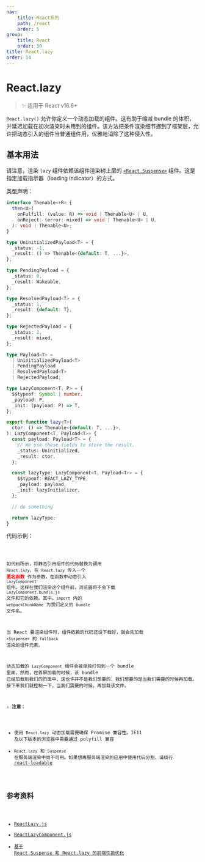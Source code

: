 ```yaml
---
nav:
    title: React系列
    path: /react
    order: 5
group:
    title: React
    order: 30
title: React.lazy
order: 14
---
```


# React.lazy

> ✨ 适用于 React v16.6+

`React.lazy()` 允许你定义一个动态加载的组件。这有助于缩减 bundle 的体积，并延迟加载在初次渲染时未用到的组件。该方法把条件渲染细节挪到了框架层，允许把动态引入的组件当普通组件用，优雅地消除了这种侵入性。

## 基本用法

请注意，渲染 `lazy` 组件依赖该组件渲染树上层的 [`<React.Suspense>`](./suspense) 组件。这是指定加载指示器（loading indicator）的方式。

类型声明：

```ts
interface Thenable<+R> {
  then<U>(
    onFulfill: (value: R) => void | Thenable<U> | U,
    onReject: (error: mixed) => void | Thenable<U> | U,
  ): void | Thenable<U>;
}

type UninitializedPayload<T> = {
  _status: -1,
  _result: () => Thenable<{default: T, ...}>,
};

type PendingPayload = {
  _status: 0,
  _result: Wakeable,
};

type ResolvedPayload<T> = {
  _status: 1,
  _result: {default: T},
};

type RejectedPayload = {
  _status: 2,
  _result: mixed,
};

type Payload<T> =
  | UninitializedPayload<T>
  | PendingPayload
  | ResolvedPayload<T>
  | RejectedPayload;

type LazyComponent<T, P> = {
  $$typeof: Symbol | number,
  _payload: P,
  _init: (payload: P) => T,
};

export function lazy<T>(
  ctor: () => Thenable<{default: T, ...}>,
): LazyComponent<T, Payload<T>> {
  const payload: Payload<T> = {
    // We use these fields to store the result.
    _status: Uninitialized,
    _result: ctor,
  };

  const lazyType: LazyComponent<T, Payload<T>> = {
    $$typeof: REACT_LAZY_TYPE,
    _payload: payload,
    _init: lazyInitializer,
  };

  // do something

  return lazyType;
}
```

代码示例：

<code src="https://tsejx.github.io/react-guidebook/~demos/react-guidebook-lazy" />

如代码所示，将静态引用组件的代码替换为调用 `React.lazy`，在 `React.lazy` 传入一个 <strong style="color:red">匿名函数</strong> 作为参数，在函数中动态引入 `LazyComponent` 组件。这样在我们渲染这个组件前，浏览器将不会下载 `LazyComponent.bundle.js` 文件和它的依赖。其中，`import` 内的 `webpackChunkName` 为我们定义的 `bundle` 文件名。

当 React 要渲染组件时，组件依赖的代码还没下载好，就会先加载 `<Suspense>` 的 `fallback` 渲染的组件元素。

动态加载的 `LazyComponent` 组件会被单独打包到一个 bundle 里面，然而，在首屏加载的时候，该 bundle 已经加载到我们的页面中，这也许并不是我们想要的，我们想要的是当我们需要的时候再加载。接下来我们就控制一下，当我们需要的时候，再加载该文件。

⚠️ **注意**：

- 使用 `React.lazy` 动态加载需要确保 Promise 兼容性。IE11 及以下版本的浏览器中需要通过 polyfill 兼容
- `React.lazy` 和 `Suspense` 在服务端渲染中尚不可用。如果想再服务端渲染的应用中使用代码分割，请绕行 [react-loadable](https://github.com/thejameskyle/react-loadable)

## 参考资料

- [ReactLazy.js](https://github.com/facebook/react/blob/master/packages/react/src/ReactLazy.js)
- [ReactLazyComponent.js](https://github.com/facebook/react/blob/master/packages/shared/ReactLazyComponent.js)
- [基于 React.Suspense 和 React.lazy 的前端性能优化](https://mp.weixin.qq.com/s/uh4UOlGsInYqOKVTYnJySQ)
